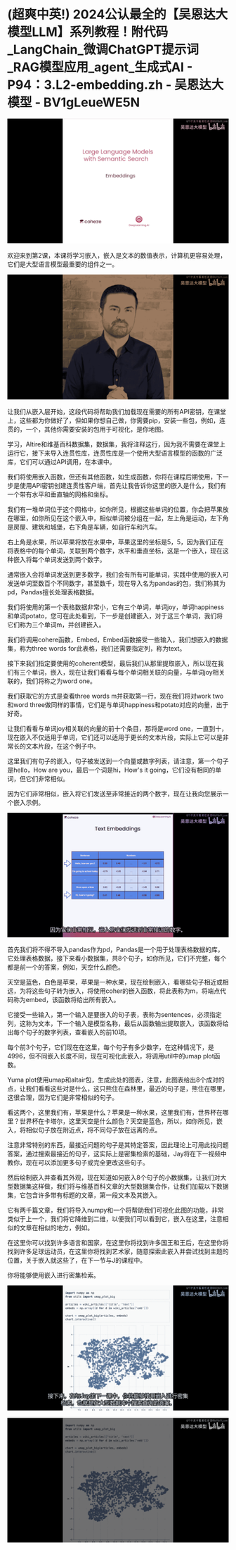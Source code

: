 # (超爽中英!) 2024公认最全的【吴恩达大模型LLM】系列教程！附代码_LangChain_微调ChatGPT提示词_RAG模型应用_agent_生成式AI - P94：3.L2-embedding.zh - 吴恩达大模型 - BV1gLeueWE5N

![](img/213144fde1154b00fd75651c4dfa5e35_0.png)

欢迎来到第2课，本课将学习嵌入，嵌入是文本的数值表示，计算机更容易处理，它们是大型语言模型最重要的组件之一。



![](img/213144fde1154b00fd75651c4dfa5e35_2.png)

让我们从嵌入层开始，这段代码将帮助我们加载现在需要的所有API密钥，在课堂上，这些都为你做好了，但如果你想自己做，你需要pip，安装一些包，例如，连贯的，一个，其他你需要安装的包用于可视化，是你地图。

学习，Altire和维基百科数据集，数据集，我将注释这行，因为我不需要在课堂上运行它，接下来导入连贯性库，连贯性库是一个使用大型语言模型的函数的广泛库，它们可以通过API调用，在本课中。

我们将使用嵌入函数，但还有其他函数，如生成函数，你将在课程后期使用，下一步是使用API密钥创建连贯性客户端，首先让我告诉你这里的嵌入是什么，我们有一个带有水平和垂直轴的网格和坐标。

我们有一堆单词位于这个网格中，如你所见，根据这些单词的位置，你会把苹果放在哪里，如你所见在这个嵌入中，相似单词被分组在一起，左上角是运动，左下角是房屋、建筑和城堡，右下角是车辆，如自行车和汽车。

右上角是水果，所以苹果将放在水果中，苹果这里的坐标是5，5，因为我们正在将表格中的每个单词，关联到两个数字，水平和垂直坐标，这是一个嵌入，现在这种嵌入将每个单词发送到两个数字。

通常嵌入会将单词发送到更多数字，我们会有所有可能单词，实践中使用的嵌入可发送单词至数百个不同数字，甚至数千，现在导入名为pandas的包，我们称其为pd，Pandas擅长处理表格数据。

我们将使用的第一个表格数据非常小，它有三个单词，单词joy，单词happiness和单词potato，您可在此处看到，下一步是创建嵌入，对于这三个单词，我们将它们称为三个单词m，并创建嵌入。

我们将调用cohere函数，Embed，Embed函数接受一些输入，我们想嵌入的数据集，称为three words for此表格，我们还需要指定列，称为text。

接下来我们指定要使用的coherent模型，最后我们从那里提取嵌入，所以现在我们有三个单词，嵌入，现在让我们看看与每个单词相关联的向量，与单词joy相关联的，我们将称之为word one。

我们获取它的方式是查看three words m并获取第一行，现在我们将对work two和word three做同样的事情，它们是与单词happiness和potato对应的向量，出于好奇。

让我们看看与单词joy相关联的向量的前十个条目，那将是word one，一直到十，现在嵌入不仅适用于单词，它们还可以适用于更长的文本片段，实际上它可以是非常长的文本片段，在这个例子中。

这里我们有句子的嵌入，句子被发送到一个向量或数字列表，请注意，第一个句子是hello，How are you，最后一个词是hi，How's it going，它们没有相同的单词，但它们非常相似。

因为它们非常相似，嵌入将它们发送至非常接近的两个数字，现在让我向您展示一个嵌入示例。

![](img/213144fde1154b00fd75651c4dfa5e35_4.png)

首先我们将不得不导入pandas作为pd，Pandas是一个用于处理表格数据的库，它处理表格数据，接下来看小数据集，共8个句子，如你所见，它们不完整，每个都是前一个的答案，例如，天空什么颜色。

天空是蓝色，白色是苹果，苹果是一种水果，现在绘制嵌入，看哪些句子相近或相远，为将这些句子转为嵌入，将使用coher的嵌入函数，将此表称为m，将端点代码称为embed，该函数将给出所有嵌入。

它接受一些输入，第一个输入是要嵌入的句子表，表称为sentences，必须指定列，这称为文本，下一个输入是模型名称，最后从函数输出提取嵌入，该函数将给出每个句子的数字列表，查看嵌入的前10项。

每个前3个句子，它们现在在这里，每个句子有多少数字，在这种情况下，是4996，但不同嵌入长度不同，现在可视化此嵌入，将调用util中的umap plot函数。

Yuma plot使用umap和altair包，生成此处的图表，注意，此图表给出8个成对的点，让我们看看这些对是什么，这只熊住在森林里，最近的句子是，熊住在哪里，这很合理，因为它们是非常相似的句子。

看这两个，这里我们有，苹果是什么？苹果是一种水果，这里我们有，世界杯在哪里？世界杯在卡塔尔，这里天空是什么颜色？天空是蓝色，所以，如你所见，嵌入，将相似句子放在附近点，将不同句子放在远离的点。

注意非常特别的东西，最接近问题的句子是其特定答案，因此理论上可用此找问题答案，通过搜索最接近的句子，这实际上是密集检索的基础，Jay将在下一视频中教你，现在可以添加更多句子或完全更改这些句子。

然后绘制嵌入并查看其外观，现在知道如何嵌入8个句子的小数据集，让我们对大型数据集这样做，我们将与维基百科文章的大型数据集合作，让我们加载以下数据集，它包含许多带有标题的文章，第一段文本及其嵌入。

它有两千篇文章，我们将导入numpy和一个将帮助我们可视化此图的功能，非常类似于上一个，我们将它降维到二维，以便我们可以看到它，嵌入在这里，注意相似的文章在相似的地方，例如。

在这里你可以找到许多语言和国家，在这里你将找到许多国王和王后，在这里你将找到许多足球运动员，在这里你将找到艺术家，随意探索此嵌入并尝试找到主题的位置，关于嵌入就这些了，在下一节与J的课程中。

你将能够使用嵌入进行密集检索。

![](img/213144fde1154b00fd75651c4dfa5e35_6.png)

![](img/213144fde1154b00fd75651c4dfa5e35_7.png)